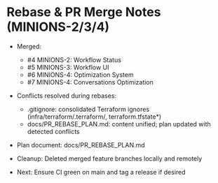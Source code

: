 # Rebase & PR Merge Notes (MINIONS-2/3/4)

- Merged:
  - #4 MINIONS-2: Workflow Status
  - #5 MINIONS-3: Workflow UI
  - #6 MINIONS-4: Optimization System
  - #7 MINIONS-4: Conversations Optimization

- Conflicts resolved during rebases:
  - .gitignore: consolidated Terraform ignores (infra/terraform/.terraform/, terraform.tfstate*)
  - docs/PR_REBASE_PLAN.md: content unified; plan updated with detected conflicts

- Plan document: docs/PR_REBASE_PLAN.md
- Cleanup: Deleted merged feature branches locally and remotely
- Next: Ensure CI green on main and tag a release if desired
